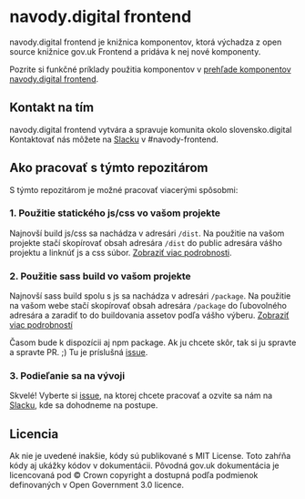 navody.digital frontend
=======================

navody.digital frontend je knižnica komponentov, ktorá výchadza z open source knižnice gov.uk Frontend a pridáva k nej nové komponenty.

Pozrite si funkčné príklady použitia komponentov v [prehľade komponentov navody.digital frontend](http://navody-frontend.staging.slovensko.digital/).

## Kontakt na tím

navody.digital frontend vytvára a spravuje komunita okolo slovensko.digital Kontaktovať nás môžete na [Slacku](https://slovensko-digital.slack.com/messages/CEGR9AZT5) v #navody-frontend.

## Ako pracovať s týmto repozitárom

S týmto repozitárom je možné pracovať viacerými spôsobmi:

### 1. Použitie statického js/css vo vašom projekte

Najnovší build js/css sa nachádza v adresári `/dist`. Na použitie na vašom projekte stačí skopírovať obsah adresára `/dist` do public adresára vášho projektu a linknúť js a css súbor. [Zobraziť viac podrobnosti](docs/installation/installing-from-dist.md).

### 2. Použitie sass build vo vašom projekte

Najnovší sass build spolu s js sa nachádza v adresári `/package`. Na použitie na vašom webe stačí skopírovať obsah adresára `/package` do ľubovolného adresára a zaradiť to do buildovania assetov podľa vášho výberu. [Zobraziť viac podrobností](docs/installation/installing-with-npm.md)

Časom bude k dispozícii aj npm package. Ak ju chcete skôr, tak si ju spravte a spravte PR. ;) Tu je príslušná [issue](https://github.com/slovensko-digital/navody-frontend/issues/31).

### 3. Podieľanie sa na vývoji

Skvelé! Vyberte si [issue](https://github.com/slovensko-digital/navody-frontend/issues), na ktorej chcete pracovať a ozvite sa nám na [Slacku](https://slovensko-digital.slack.com/messages/CEGR9AZT5), kde sa dohodneme na postupe.

## Licencia

Ak nie je uvedené inakšie, kódy sú publikované s MIT License. Toto zahŕňa kódy aj ukážky kódov v dokumentácii.
Pôvodná gov.uk dokumentácia je licencovaná pod &copy; Crown copyright a dostupná podľa podmienok definovaných v
Open Government 3.0 licence.
